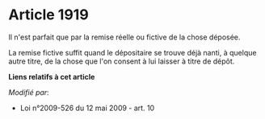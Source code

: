 # Article 1919

Il n'est parfait que par la remise réelle ou fictive de la chose déposée.

La remise fictive suffit quand le dépositaire se trouve déjà nanti, à quelque autre titre, de la chose que l'on consent à lui
laisser à titre de dépôt.

**Liens relatifs à cet article**

_Modifié par_:

  - Loi n°2009-526 du 12 mai 2009 - art. 10
